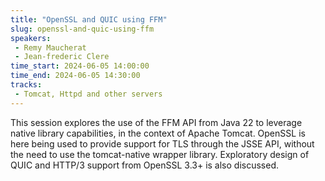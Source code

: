 ```yaml
---
title: "OpenSSL and QUIC using FFM"
slug: openssl-and-quic-using-ffm
speakers:
 - Remy Maucherat
 - Jean-frederic Clere
time_start: 2024-06-05 14:00:00
time_end: 2024-06-05 14:30:00
tracks:
 - Tomcat, Httpd and other servers
---
```


This session explores the use of the FFM API from Java 22 to leverage native library capabilities, in the context of Apache Tomcat. OpenSSL is here being used to provide support for TLS through the JSSE API, without the need to use the tomcat-native wrapper library. Exploratory design of QUIC and HTTP/3 support from OpenSSL 3.3+ is also discussed.
